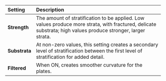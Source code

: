 | Setting       | Description                                                                                                                                                  |
| :------------ | :----------------------------------------------------------------------------------------------------------------------------------------------------------- |
| **Strength**  | The amount of stratification to be applied. Low values produce more strata, with fractured, delicate substrata; high values produce stronger, larger strata. |
| **Substrata** | At non-zero values, this setting creates a secondary level of stratification between the first level of stratification for added detail.                     |
| **Filtered**  | When ON, creates smoother curvature for the plates.                                                                                                          |